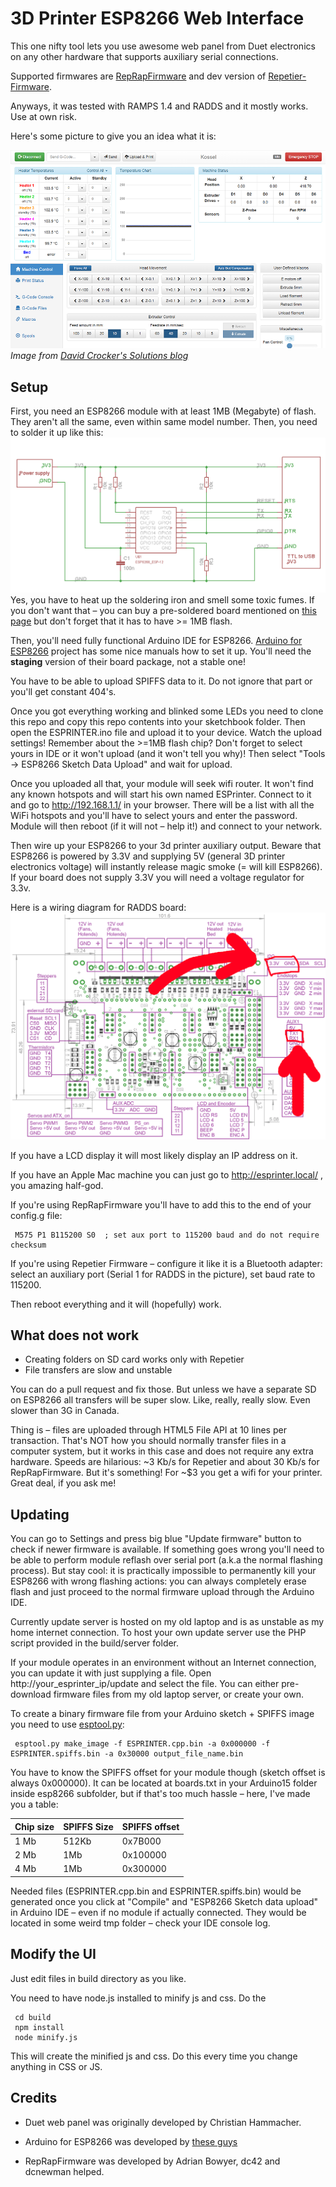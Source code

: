 3D Printer ESP8266 Web Interface
================

This one nifty tool lets you use awesome web panel from Duet electronics on any other hardware that supports auxiliary serial connections.

Supported firmwares are [RepRapFirmware](https://github.com/dc42/RepRapFirmware) and dev version of [Repetier-Firmware](https://github.com/repetier/Repetier-Firmware/tree/work092).

Anyways, it was tested with RAMPS 1.4 and RADDS and it mostly works. Use at own risk.

Here's some picture to give you an idea what it is:

![Duet interface screenshot](doc/screenshot.png)
*Image from [David Crocker's Solutions blog](https://miscsolutions.wordpress.com)*

Setup
---
First, you need an ESP8266 module with at least 1MB (Megabyte) of flash. They aren't all the same, even within same model number.
Then, you need to solder it up like this:
![ESP improved stability](doc/ESP_to_serial.png)
Yes, you have to heat up the soldering iron and smell some toxic fumes. If you don't want that – you can buy a pre-soldered board mentioned on [this page](https://github.com/esp8266/Arduino/blob/master/doc/boards.md) but don't forget that it has to have >= 1MB flash.

Then, you'll need fully functional Arduino IDE for ESP8266. [Arduino for ESP8266](https://github.com/esp8266/Arduino) project has some nice manuals how to set it up. You'll need the **staging** version of their board package, not a stable one!

You have to be able to upload SPIFFS data to it. Do not ignore that part or you'll get constant 404's.

Once you got everything working and blinked some LEDs you need to clone this repo and copy this repo contents into your sketchbook folder. Then open the ESPRINTER.ino file and upload it to your device. Watch the upload settings! Remember about the >=1MB flash chip? Don't forget to select yours in IDE or it won't upload (and it won't tell you why)! Then select "Tools -> ESP8266 Sketch Data Upload" and wait for upload.

Once you uploaded all that, your module will seek wifi router. It won't find any known hotspots and will start his own named ESPrinter. Connect to it and go to http://192.168.1.1/ in your browser. There will be a list with all the WiFi hotspots and you'll have to select yours and enter the password.
Module will then reboot (if it will not – help it!) and connect to your network.

Then wire up your ESP8266 to your 3d printer auxiliary output. Beware that ESP8266 is powered by 3.3V and supplying 5V (general 3D printer electronics voltage) will instantly release magic smoke (= will kill ESP8266).
If your board does not supply 3.3V you will need a voltage regulator for 3.3v.

Here is a wiring diagram for RADDS board:
![RADDS ESP8266 wiring](doc/RADDS_wiring.png)

If you have a LCD display it will most likely display an IP address on it.

If you have an Apple Mac machine you can just go to http://esprinter.local/ , you amazing half-god.

If you're using RepRapFirmware you'll have to add this to the end of your config.g file:

     M575 P1 B115200 S0  ; set aux port to 115200 baud and do not require checksum

If you're using Repetier Firmware – configure it like it is a Bluetooth adapter: select an auxiliary port (Serial 1 for RADDS in the picture), set baud rate to 115200.

Then reboot everything and it will (hopefully) work.

What does not work
-----------

- Creating folders on SD card works only with Repetier
- File transfers are slow and unstable

You can do a pull request and fix those. But unless we have a separate SD on ESP8266 all transfers will be super slow. Like, really, really slow. Even slower than 3G in Canada.

Thing is – files are uploaded through HTML5 File API at 10 lines per transaction. That's NOT how you should normally transfer files in a computer system, but it works in this case and does not require any extra hardware. Speeds are hilarious: ~3 Kb/s for Repetier and about 30 Kb/s for RepRapFirmware. But it's something! For ~$3 you get a wifi for your printer. Great deal, if you ask me!

Updating
-----------

You can go to Settings and press big blue "Update firmware" button to check if newer firmware is available. If something goes wrong you'll need to be able to perform module reflash over serial port (a.k.a the normal flashing process). But stay cool: it is practically impossible to permanently kill your ESP8266 with wrong flashing actions: you can always completely erase flash and just proceed to the normal firmware upload through the Arduino IDE.

Currently update server is hosted on my old laptop and is as unstable as my home internet connection. To host your own update server use the PHP script provided in the build/server folder.

If your module operates in an environment without an Internet connection, you can update it with just supplying a file. Open http://your_esprinter_ip/update and select the file. You can either pre-download firmware files from my old laptop server, or create your own.

To create a binary firmware file from your Arduino sketch + SPIFFS image you need to use [esptool.py](https://github.com/themadinventor/esptool):

     esptool.py make_image -f ESPRINTER.cpp.bin -a 0x000000 -f ESPRINTER.spiffs.bin -a 0x30000 output_file_name.bin

You have to know the SPIFFS offset for your module though (sketch offset is always 0x000000). It can be located at boards.txt in your Arduino15 folder inside esp8266 subfolder, but if that's too much hassle – here, I've made you a table:

| Chip size | SPIFFS Size | SPIFFS offset |
|-----------|-------------|---------------|
| 1 Mb      | 512Kb       | 0x7B000       |
| 2 Mb      | 1Mb         | 0x100000      |
| 4 Mb      | 1Mb         | 0x300000      |

Needed files (ESPRINTER.cpp.bin and ESPRINTER.spiffs.bin) would be generated once you click at "Compile" and "ESP8266 Sketch data upload" in Arduino IDE – even if no module if actually connected. They would be located in some weird tmp folder – check your IDE console log.

Modify the UI
----

Just edit files in build directory as you like.

You need to have node.js installed to minify js and css. Do the

     cd build
     npm install
     node minify.js

This will create the minified js and css. Do this every time you change anything in CSS or JS.

Credits
------

- Duet web panel was originally developed by Christian Hammacher.

- Arduino for ESP8266 was developed by [these guys](https://github.com/esp8266/Arduino/graphs/contributors)

- RepRapFirmware was developed by Adrian Bowyer, dc42 and dcnewman helped.
